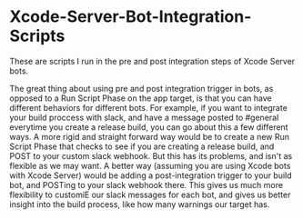 # Xcode-Server-Bot-Integration-Scripts
These are scripts I run in the pre and post integration steps of Xcode Server bots. 

The great thing about using pre and post integration trigger in bots, as opposed to a Run Script Phase on the app target, is that you can have different behaviors for different bots. For example, if you want to integrate your build proccess with slack, and have a message posted to #general everytime you create a release build, you can go about this a few different ways. A more rigid and straight forward way would be to create a new Run Script Phase that checks to see if you are creating a release build, and POST to your custom slack webhook. But this has its problems, and isn't as flexible as we may want. A better way (assuming you are using Xcode bots with Xcode Server) would be adding a post-integration trigger to your build bot, and POSTing to your slack webhook there. This gives us much more flexibility to customiE our slack messages for each bot, and gives us better insight into the build process, like how many warnings our target has.
